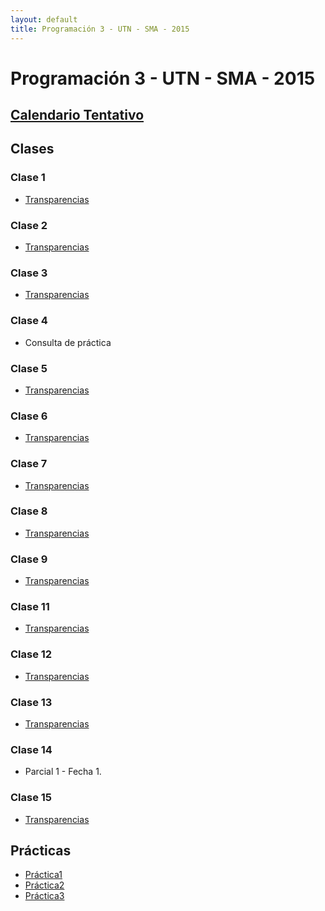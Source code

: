 ```yaml
---
layout: default
title: Programación 3 - UTN - SMA - 2015
---
```


# Programación 3 - UTN - SMA - 2015

## [Calendario Tentativo](material/CalendarioTentativo2doSemestre.pdf)

## Clases

### Clase 1
  * [Transparencias](material/Clase01.pdf)

### Clase 2
  * [Transparencias](material/Clase02.pdf)

### Clase 3
  * [Transparencias](material/Clase03.pdf)

### Clase 4
  * Consulta de práctica

### Clase 5
  * [Transparencias](material/Clase05.pdf)

### Clase 6
  * [Transparencias](material/Clase06.pdf)

### Clase 7
  * [Transparencias](material/Clase07.pdf)

### Clase 8
  * [Transparencias](material/Clase08.pdf)

### Clase 9
  * [Transparencias](material/Clase09.pdf)

### Clase 11
  * [Transparencias](material/Clase11.pdf)

### Clase 12
  * [Transparencias](material/Clase12.pdf)

### Clase 13
  * [Transparencias](material/Clase13.pdf)

### Clase 14
  * Parcial 1 - Fecha 1.

### Clase 15
  * [Transparencias](material/Clase15.pdf)

## Prácticas
  * [Práctica1](material/Practica1.pdf)
  * [Práctica2](material/Practica2.pdf)
  * [Práctica3](material/Practica3.pdf)

